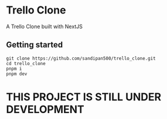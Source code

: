 # Trello Clone

A Trello Clone built with NextJS

## Getting started

```
git clone https://github.com/sandipan500/trello_clone.git
cd trello_clone
pnpm i
pnpm dev
```

# THIS PROJECT IS STILL UNDER DEVELOPMENT